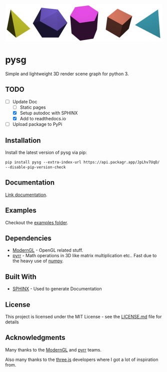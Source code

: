 ![header](_img/header.png)
# pysg

Simple and lightweight 3D render scene graph for python 3.

## TODO

- [ ] Update Doc
	- [ ] Static pages 
	- [x] Setup autodoc with SPHINX
	- [x] Add to readthedocs.io
- [ ] Upload package to PyPi

## Installation
Install the latest version of pysg via pip:

	pip install pysg --extra-index-url https://api.packagr.app/JpLhv7UqD/ --disable-pip-version-check  

## Documentation

[Link documentation](https://pysg.readthedocs.io/en/latest/).


## Examples

Checkout the [examples folder](/examples).

## Dependencies

* [ModernGL](https://github.com/cprogrammer1994/ModernGL) - OpenGL related stuff.
* [pyrr](https://github.com/adamlwgriffiths/Pyrr) - Math operations in 3D like matrix multiplication etc.. Fast due to the heavy use of [numpy](http://www.numpy.org/).

<!-- 
## Installing

The pysg package can be installed using pip. Please note that a python version >=3.6 is required since the static type checking feature is used.

TODO: make sure pysg is in pip

```
pip install pysg
```

## Running the tests

TODO

### Break down into end to end tests

Explain what these tests test and why

```
Give an example
```

### And coding style tests

Explain what these tests test and why

```
Give an example
```
-->

## Built With

* [SPHINX](http://www.sphinx-doc.org/en/master/) - Used to generate Documentation

<!-- 
## Contributing

Please read [CONTRIBUTING.md](https://gist.github.com/PurpleBooth/b24679402957c63ec426) for details on our code of conduct, and the process for submitting pull requests to us.
-->

## License

This project is licensed under the MIT License - see the [LICENSE.md](LICENSE.md) file for details

## Acknowledgments
Many thanks to the [ModernGL](https://github.com/cprogrammer1994/ModernGL) and [pyrr](https://github.com/adamlwgriffiths/Pyrr) teams. 

Also many thanks to the [three.js](https://threejs.org/) developers where I got a lot of inspiration from.